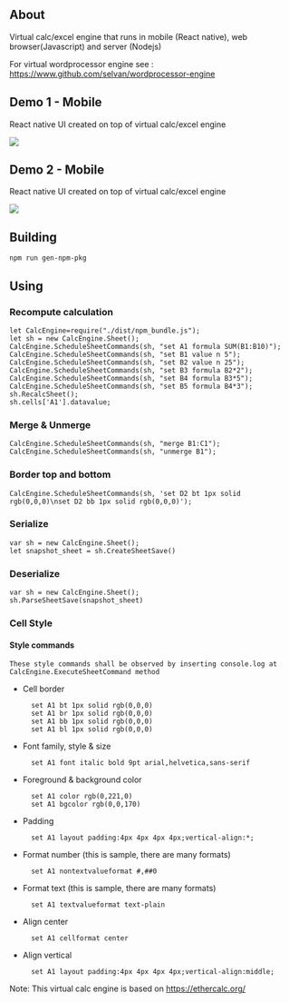 ## About
Virtual calc/excel engine that runs in mobile (React native), web browser(Javascript) and server (Nodejs)

For virtual wordprocessor engine see : https://www.github.com/selvan/wordprocessor-engine

## Demo 1 - Mobile
React native UI created on top of virtual calc/excel engine

![](https://github.com/selvan/calc-engine/blob/master/demo_gifs/calc_engine_demo1.gif)

## Demo 2 - Mobile
React native UI created on top of virtual calc/excel engine

![](https://github.com/selvan/calc-engine/blob/master/demo_gifs/calc_engine_demo1.gif)

## Building

    npm run gen-npm-pkg

## Using
### Recompute calculation
    let CalcEngine=require("./dist/npm_bundle.js");
    let sh = new CalcEngine.Sheet();
    CalcEngine.ScheduleSheetCommands(sh, "set A1 formula SUM(B1:B10)");
    CalcEngine.ScheduleSheetCommands(sh, "set B1 value n 5");
    CalcEngine.ScheduleSheetCommands(sh, "set B2 value n 25");
    CalcEngine.ScheduleSheetCommands(sh, "set B3 formula B2*2");
    CalcEngine.ScheduleSheetCommands(sh, "set B4 formula B3*5");
    CalcEngine.ScheduleSheetCommands(sh, "set B5 formula B4*3");
    sh.RecalcSheet();
    sh.cells['A1'].datavalue;

### Merge & Unmerge
    CalcEngine.ScheduleSheetCommands(sh, "merge B1:C1");
    CalcEngine.ScheduleSheetCommands(sh, "unmerge B1");

### Border top and bottom
    CalcEngine.ScheduleSheetCommands(sh, 'set D2 bt 1px solid rgb(0,0,0)\nset D2 bb 1px solid rgb(0,0,0)');

### Serialize
    var sh = new CalcEngine.Sheet();
    let snapshot_sheet = sh.CreateSheetSave()
    
### Deserialize
    var sh = new CalcEngine.Sheet();
    sh.ParseSheetSave(snapshot_sheet)

### Cell Style

#### Style commands

    These style commands shall be observed by inserting console.log at CalcEngine.ExecuteSheetCommand method 

- Cell border

        set A1 bt 1px solid rgb(0,0,0)
        set A1 br 1px solid rgb(0,0,0)
        set A1 bb 1px solid rgb(0,0,0)
        set A1 bl 1px solid rgb(0,0,0)

- Font family, style & size

        set A1 font italic bold 9pt arial,helvetica,sans-serif

- Foreground & background color

        set A1 color rgb(0,221,0)
        set A1 bgcolor rgb(0,0,170)

- Padding

        set A1 layout padding:4px 4px 4px 4px;vertical-align:*;

- Format number (this is sample, there are many formats)

        set A1 nontextvalueformat #,##0

- Format text (this is sample, there are many formats)

        set A1 textvalueformat text-plain

- Align center

        set A1 cellformat center

- Align vertical

        set A1 layout padding:4px 4px 4px 4px;vertical-align:middle;

Note:
This virtual calc engine is based on https://ethercalc.org/